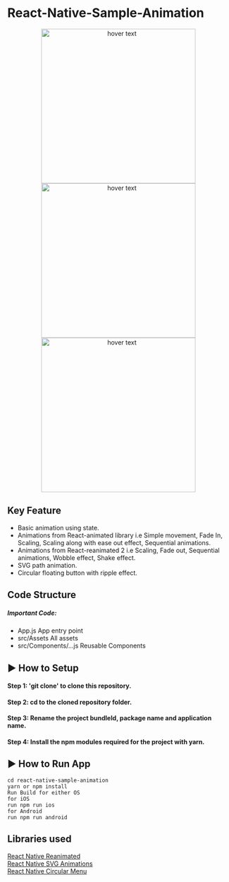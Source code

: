 # React-Native-Sample-Animation
<p align="center">
  <img src="https://user-images.githubusercontent.com/88474289/137124902-ac852ecd-a061-4893-a20b-47f5355d3e42.gif" width="350" title="hover text">
  <img src="https://user-images.githubusercontent.com/88474289/137124870-03310ccd-aca0-43b7-a763-3baab3b5c62a.gif" width="350" title="hover text">
  <img src="https://user-images.githubusercontent.com/88474289/137124888-de0c4eea-1b56-4b0d-b7e5-30cccd2751a4.gif" width="350" title="hover text">
</p>


## Key Feature
 * Basic animation using state.
 * Animations from React-animated library i.e Simple movement, Fade In, Scaling, Scaling along with ease out effect, Sequential animations.
 * Animations from React-reanimated 2 i.e Scaling, Fade out, Sequential animations, Wobble effect, Shake effect.
 * SVG path animation.
 * Circular floating button with ripple effect.

## Code Structure
##### Important Code:
* App.js App entry point 
* src/Assets All assets
* src/Components/...js Reusable Components

## ▶ How to Setup

#### Step 1: 'git clone' to clone this repository.

#### Step 2: cd to the cloned repository folder.

#### Step 3: Rename the project bundleId, package name and application name.

#### Step 4: Install the npm modules required for the project with yarn.

## ▶ How to Run App

```
cd react-native-sample-animation
yarn or npm install
Run Build for either OS
for iOS
run npm run ios
for Android
run npm run android

```
## Libraries used
 [React Native Reanimated](https://github.com/software-mansion/react-native-reanimated) </br>
 [React Native SVG Animations](https://github.com/73R3WY/react-native-svg-animations) </br>
 [React Native Circular Menu](https://github.com/geremih/react-native-circular-action-menu) </br>
